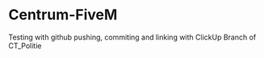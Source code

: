 # Centrum-FiveM
Testing with github pushing, commiting and linking with ClickUp
Branch of CT_Politie
